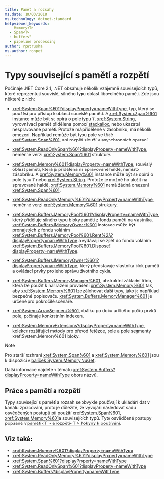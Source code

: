 ```yaml
---
title: Paměť a rozsahy
ms.date: 10/03/2018
ms.technology: dotnet-standard
helpviewer_keywords:
  - Memory<T>
  - Span<T>
  - buffers"
  - pipeline processing
author: rpetrusha
ms.author: ronpet
---
```


# <a name="memory--and-span-related-types"></a>Typy související s pamětí a rozpětí

Počínaje .NET Core 2.1, .NET obsahuje několik vzájemně souvisejících typů, které reprezentují souvislé, silného typu oblast libovolného paměti. Zde jsou některé z nich:

- <xref:System.Span%601?displayProperty=nameWithType>, typ, který se používá pro přístup k oblasti souvislé paměti. A <xref:System.Span%601> instance může být se opírá o pole typu `T`, <xref:System.String>, vyrovnávací paměť přidělena pomocí [stackalloc](~/docs/csharp/language-reference/keywords/stackalloc.md), nebo ukazatel nespravované paměti. Protože má přidělené v zásobníku, má několik omezení. Například nemůže být typu pole ve třídě <xref:System.Span%601>, ani rozpětí slouží v asynchronních operací.

- <xref:System.ReadOnlySpan%601?displayProperty=nameWithType>, neměnné verzi <xref:System.Span%601> struktury.

- <xref:System.Memory%601?displayProperty=nameWithType>, souvislý oblast paměti, která je přidělena na spravované haldě, namísto zásobníku. A <xref:System.Memory%601> instance může být se opírá o pole typu `T` nebo <xref:System.String>. Protože je možné ho uložit na spravované haldě, <xref:System.Memory%601> nemá žádná omezení <xref:System.Span%601>.

- <xref:System.ReadOnlyMemory%601?displayProperty=nameWithType>, neměnné verzi <xref:System.Memory%601> struktury.

- <xref:System.Buffers.MemoryPool%601?displayProperty=nameWithType>, který přiděluje silného typu bloky paměti z fondu paměti na vlastníka. <xref:System.Buffers.IMemoryOwner%601> instance může být pronajatých z fondu voláním <xref:System.Buffers.MemoryPool%601.Rent%2A?displayProperty=nameWithType> a vydávají se zpět do fondu voláním <xref:System.Buffers.MemoryPool%601.Dispose?displayProperty=nameWithType>.

- <xref:System.Buffers.IMemoryOwner%601?displayProperty=nameWithType>, který představuje vlastníka blok paměti a ovládací prvky pro jeho správu životního cyklu.

- <xref:System.Buffers.MemoryManager%601>, abstraktní základní třídu, která lze použít k nahrazení provádění <xref:System.Memory%601> tak, aby <xref:System.Memory%601> lze zálohovat další typy, jako je například bezpečné popisovače. <xref:System.Buffers.MemoryManager%601> je určené pro pokročilé scénáře.

- <xref:System.ArraySegment%601>, obálku po dobu určitého počtu prvků pole, počínaje konkrétním indexem.

- <xref:System.MemoryExtensions?displayProperty=nameWithType>, kolekce rozšiřující metody pro převod řetězce, pole a pole segmenty <xref:System.Memory%601> bloky.

> [!NOTE]
> Pro starší rozhraní <xref:System.Span%601> a <xref:System.Memory%601> jsou k dispozici v [balíček System.Memory NuGet](https://www.nuget.org/packages/System.Memory/).

Další informace najdete v tématu <xref:System.Buffers?displayProperty=nameWithType> oboru názvů.

## <a name="working-with-memory-and-span"></a>Práce s pamětí a rozpětí

Typy související s pamětí a rozsah se obvykle používají k ukládání dat v kanálu zpracování, proto je důležité, že vývojáři následovat sadu osvědčených postupů při použití <xref:System.Span%601>, <xref:System.Memory%601>a souvisejících typů. Tyto osvědčené postupy popsané v [paměti\<T > a rozpětí\<T > Pokyny k používání](memory-t-usage-guidelines.md).

## <a name="see-also"></a>Viz také:

- <xref:System.Memory%601?displayProperty=nameWithType>
- <xref:System.ReadOnlyMemory%601?displayProperty=nameWithType>
- <xref:System.Span%601?displayProperty=nameWithType>
- <xref:System.ReadOnlySpan%601?displayProperty=nameWithType>
- <xref:System.Buffers?displayProperty=nameWithType>